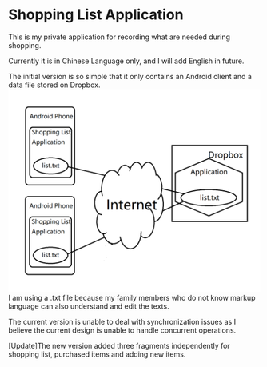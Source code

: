 # Shopping List Application
This is my private application for recording what are needed during shopping.

Currently it is in Chinese Language only, and I will add English in future.

The initial version is so simple that it only contains an Android client and a data file stored on Dropbox.
![image](https://github.com/chengxing1987/Shopping-List/blob/master/Design.png)
I am using a .txt file because my family members who do not know markup language can also understand and edit the texts.

The current version is unable to deal with synchronization issues as I believe the current design is unable to handle concurrent operations.

[Update]The new version added three fragments independently for shopping list, purchased items and adding new items.
